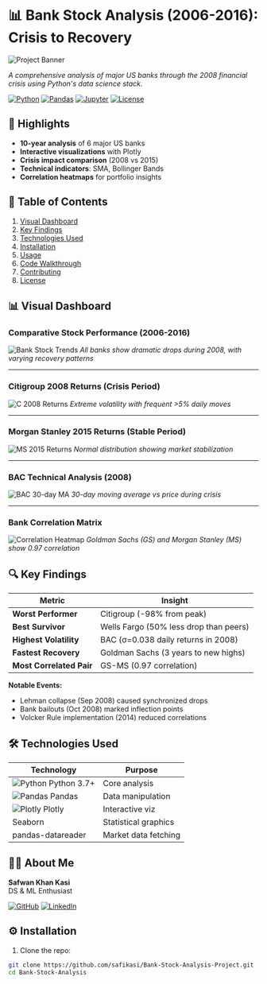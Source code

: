 # 📊 Bank Stock Analysis (2006-2016): Crisis to Recovery

![Project Banner](https://img.freepik.com/free-vector/gradient-stock-market-concept_23-2149166910.jpg)

*A comprehensive analysis of major US banks through the 2008 financial crisis using Python's data science stack.*

[![Python](https://img.shields.io/badge/Python-3.7%2B-blue?logo=python)](https://python.org)
[![Pandas](https://img.shields.io/badge/Pandas-1.0%2B-orange?logo=pandas)](https://pandas.pydata.org)
[![Jupyter](https://img.shields.io/badge/Jupyter-Notebook-orange?logo=jupyter)](https://jupyter.org)
[![License](https://img.shields.io/badge/License-MIT-green)](LICENSE)

## 🌟 Highlights
- **10-year analysis** of 6 major US banks
- **Interactive visualizations** with Plotly
- **Crisis impact comparison** (2008 vs 2015)
- **Technical indicators**: SMA, Bollinger Bands
- **Correlation heatmaps** for portfolio insights

## 📌 Table of Contents
1. [Visual Dashboard](#-visual-dashboard)
2. [Key Findings](#-key-findings)
3. [Technologies Used](#-technologies-used)
4. [Installation](#-installation)
5. [Usage](#-usage)
6. [Code Walkthrough](#-code-walkthrough)
7. [Contributing](#-contributing)
8. [License](#-license)

## 📊 Visual Dashboard

### Comparative Stock Performance (2006-2016)
![Bank Stock Trends](Screenshot%202025-07-10%20015430.png)
*All banks show dramatic drops during 2008, with varying recovery patterns*

---

### Citigroup 2008 Returns (Crisis Period)
![C 2008 Returns](Screenshot%202025-07-10%20015408.png)
*Extreme volatility with frequent >5% daily moves*

---

### Morgan Stanley 2015 Returns (Stable Period)
![MS 2015 Returns](Screenshot%202025-07-10%20015343.png)
*Normal distribution showing market stabilization*

---

### BAC Technical Analysis (2008)
![BAC 30-day MA](Screenshot%202025-07-10%20015816.png)
*30-day moving average vs price during crisis*

---

### Bank Correlation Matrix
![Correlation Heatmap](Screenshot%202025-07-10%20015835.png)
*Goldman Sachs (GS) and Morgan Stanley (MS) show 0.97 correlation*

## 🔍 Key Findings

| Metric | Insight |
|--------|---------|
| **Worst Performer** | Citigroup (-98% from peak) |
| **Best Survivor** | Wells Fargo (50% less drop than peers) |
| **Highest Volatility** | BAC (σ=0.038 daily returns in 2008) |
| **Fastest Recovery** | Goldman Sachs (3 years to new highs) |
| **Most Correlated Pair** | GS-MS (0.97 correlation) |

**Notable Events:**
- Lehman collapse (Sep 2008) caused synchronized drops
- Bank bailouts (Oct 2008) marked inflection points
- Volcker Rule implementation (2014) reduced correlations

## 🛠 Technologies Used

| Technology | Purpose | 
|------------|---------|
| ![Python](https://img.icons8.com/color/48/000000/python.png) Python 3.7+ | Core analysis |
| ![Pandas](https://img.icons8.com/color/48/000000/pandas.png) Pandas | Data manipulation |
| ![Plotly](https://img.icons8.com/color/48/000000/chart.png) Plotly | Interactive viz |
| Seaborn | Statistical graphics |
| pandas-datareader | Market data fetching |

## 👨‍💻 About Me
**Safwan Khan Kasi**  
DS & ML Enthusiast   

[![GitHub](https://img.shields.io/badge/GitHub-safikasi-blue?logo=github)](https://github.com/safikasi)
[![LinkedIn](https://img.shields.io/badge/LinkedIn-Safwan_Kasi-blue?logo=linkedin)](https://www.linkedin.com/in/safwan-kasi-2b5358292/)

## ⚙️ Installation

1. Clone the repo:
```bash
git clone https://github.com/safikasi/Bank-Stock-Analysis-Project.git
cd Bank-Stock-Analysis